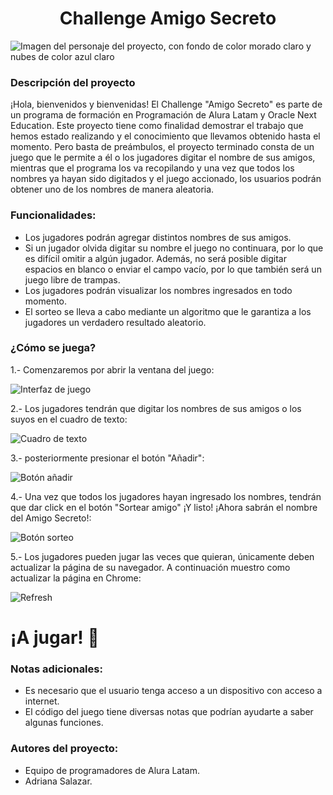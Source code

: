 <h1 align='center'> Challenge Amigo Secreto</h1>

![Imagen del personaje del proyecto, con fondo de color morado claro y nubes de color azul claro](https://github.com/user-attachments/assets/70a0fe64-df90-4e18-b54d-5fd1e416d03d)


### Descripción del proyecto
  ¡Hola, bienvenidos y bienvenidas!  El Challenge "Amigo Secreto" es parte de un programa de formación en Programación de Alura Latam y Oracle Next Education.
  Este proyecto tiene como finalidad demostrar el trabajo que hemos estado realizando y el conocimiento que llevamos obtenido hasta el momento.
  Pero basta de preámbulos, el proyecto terminado consta de un juego que le permite a él o los jugadores digitar el nombre de sus amigos, mientras que el programa los va recopilando y una vez que todos los nombres ya hayan sido digitados y el juego accionado, los usuarios podrán obtener uno de los nombres de manera aleatoria.
  
### Funcionalidades:
  - Los jugadores podrán agregar distintos nombres de sus amigos.
  - Si un jugador olvida digitar su nombre el juego no continuara, por lo que es difícil omitir a algún jugador. Además, no será posible digitar espacios en blanco o enviar el campo vacío, por lo que también será un juego libre de trampas.
  - Los jugadores podrán visualizar los nombres ingresados en todo momento.
  - El sorteo se lleva a cabo mediante un algoritmo que le garantiza a los jugadores un verdadero resultado aleatorio.

### ¿Cómo se juega?
1.- Comenzaremos por abrir la ventana del juego:

![Interfaz de juego](https://github.com/user-attachments/assets/ec71dd71-c89f-4fef-b72e-d290e202bf10)

2.- Los jugadores tendrán que digitar los nombres de sus amigos o los suyos en el cuadro de texto:

![Cuadro de texto](https://github.com/user-attachments/assets/41e56dc0-b18d-4eb8-9eec-492c4feac8bd)

3.- posteriormente presionar el botón "Añadir":

![Botón añadir](https://github.com/user-attachments/assets/181519f9-5d75-44f9-b57f-9e9198cd93c1)

4.- Una vez que todos los jugadores hayan ingresado los nombres, tendrán que dar click en el botón "Sortear amigo" ¡Y listo! ¡Ahora sabrán el nombre del Amigo Secreto!:

![Botón sorteo](https://github.com/user-attachments/assets/ea64accb-daf3-4f86-a3cc-11f4773e3519)

5.- Los jugadores pueden jugar las veces que quieran, únicamente deben actualizar la página de su navegador. A continuación muestro como actualizar la página en Chrome:

![Refresh](https://github.com/user-attachments/assets/ea698a1e-0c0e-42a1-9a7e-fc44813f74a3)

# ¡A jugar! :game_die: 


### Notas adicionales:
  - Es necesario que el usuario tenga acceso a un dispositivo con acceso a internet.
  - El código del juego tiene diversas notas que podrían ayudarte a saber algunas funciones.
  
### Autores del proyecto:
  - Equipo de programadores de Alura Latam.
  - Adriana Salazar.


  
